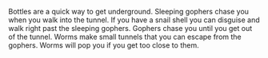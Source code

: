 Bottles are a quick way to get underground.
Sleeping gophers chase you when you walk into the tunnel. If you have a snail shell you can disguise and walk right past the sleeping gophers.
Gophers chase you until you get out of the tunnel.
Worms make small tunnels that you can escape from the gophers.
Worms will pop you if you get too close to them.

